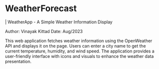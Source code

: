 # WeatherForecast

| WeatherApp - A Simple Weather Information Display
  
  Author: Vinayak Kittad
  Date: Aug/2023
  
  This web application fetches weather information using the OpenWeather API
  and displays it on the page. Users can enter a city name to get the current
  temperature, humidity, and wind speed. The application provides a user-friendly
  interface with icons and visuals to enhance the weather data presentation. 
